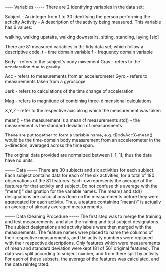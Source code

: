 ---- Variables -----
There are 2 identifying variables in the data set:

Subject - An integer from 1 to 30 identifying the person performing the acticity
Activity - A description of the activity being measured. This variable has 6 values:

walking, 
walking upstairs,
walking downstairs,
sitting,
standing, 
laying [sic]


There are 81 measured variables in the tidy data set, which follow a descriptive code.
t - time domain variable
f - frequency domain variable

Body - refers to the subject's body movement
Grav - refers to the acceleration due to gravity

Acc - refers to measurements from an accelerometer
Gyro - refers to measurements taken from a gyroscope

Jerk - refers to calculations of the time change of acceleration

Mag - refers to magnitude of combining three-dimensional calculations

X,Y,Z - refer to the respective axis along which the measurement was taken

mean() - the measurement is a mean of measurements
std() - the measurement is the standard deviation of measurements

These are put together to form a variable name, e.g. tBodyAccX-mean() would be the time-domain body measurement from an accelerometer
in the x-direction, averaged across the time span.

The original data provided are normalized between [-1, 1], thus the data have no units.

----- Data -----
There are 30 subjects and six activities for each subject.
Each subject contains data for each of the six activities, for a total of 180 observations of the 81 features.
Each row represents the average of the features for that activity and subject.
Do not confuse this average with the "mean()" designation for the variable names. The mean() and std() designations
are calculations done on the measurements before they were aggregated for each activity. Thus, a feature containing "mean()" is
actually an average of already averaged measurements.

----- Data Cleaning Procedure -----
The first step was to merge the training and test measurements, and also the training and test subject designatons.
The subject designations and activity labels were then merged with the measurements.
The feature names were placed to name the columns of their respective measurements, and the activity numbers were replaced with their
respective descriptions.
Only features which were measurements of mean and standard deviation were kept (81 of 561 original features).
The data was split according to subject number, and from there split by activity.
For each of these subsets, the average of the features was calculated, and the data reintegrated.
